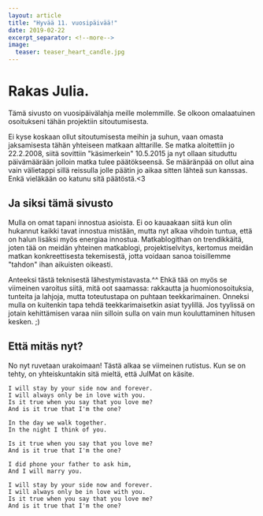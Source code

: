 ```yaml
---
layout: article
title: "Hyvää 11. vuosipäivää!"
date: 2019-02-22
excerpt_separator: <!--more-->
image:
  teaser: teaser_heart_candle.jpg
---
```


# Rakas Julia.

Tämä sivusto on vuosipäivälahja meille molemmille. Se olkoon omalaatuinen osoitukseni tähän projektiin sitoutumisesta.
<!--more-->
Ei kyse koskaan ollut sitoutumisesta meihin ja suhun, vaan omasta jaksamisesta tähän yhteiseen matkaan alttarille. Se matka aloitettiin jo 22.2.2008, siitä sovittiin "käsimerkein" 10.5.2015 ja nyt ollaan situduttu päivämäärään jolloin matka tulee päätökseensä. Se määränpää on ollut aina vain välietappi sillä reissulla jolle päätin jo aikaa sitten lähteä sun kanssas. Enkä vieläkään oo katunu sitä päätöstä.<3

## Ja siksi tämä sivusto

Mulla on omat tapani innostua asioista. Ei oo kauaakaan siitä kun olin hukannut kaikki tavat innostua mistään, mutta nyt alkaa vihdoin tuntua, että on halun lisäksi myös energiaa innostua. Matkablogithan on trendikkäitä, joten tää on meidän yhteinen matkablogi, projektiselvitys, kertomus meidän matkan konkreettisesta tekemisestä, jotta voidaan sanoa toisillemme "tahdon" ihan aikuisten oikeasti.

Anteeksi tästä teknisestä lähestymistavasta.^^
Ehkä tää on myös se viimeinen varoitus siitä, mitä oot saamassa: rakkautta ja huomionosoituksia, tunteita ja lahjoja, mutta toteutustapa on puhtaan teekkarimainen. Onneksi mulla on kuitenkin tapa tehdä teekkarimaisetkin asiat tyylillä. Jos tyylissä on jotain kehittämisen varaa niin silloin sulla on vain mun kouluttaminen hitusen kesken. ;)

## Että mitäs nyt?

No nyt ruvetaan urakoimaan! Tästä alkaa se viimeinen rutistus. Kun se on tehty, on yhteiskuntakin sitä mieltä, että JulMat on käsite.

```
I will stay by your side now and forever.
I will always only be in love with you.
Is it true when you say that you love me?
And is it true that I'm the one?

In the day we walk together.
In the night I think of you.

Is it true when you say that you love me?
And is it true that I'm the one?

I did phone your father to ask him,
And I will marry you.

I will stay by your side now and forever.
I will always only be in love with you.
Is it true when you say that you love me?
And is it true that I'm the one?
```
